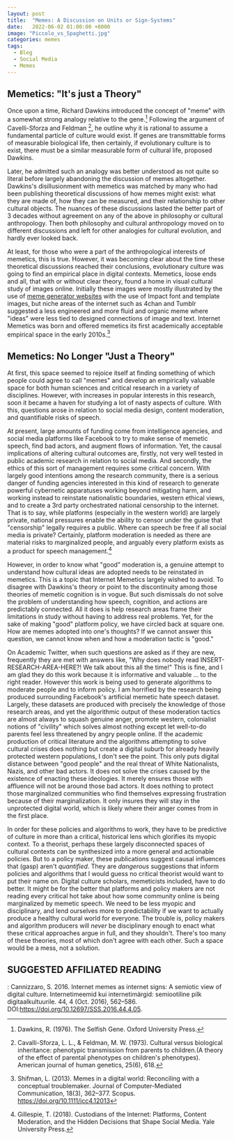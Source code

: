 ```yaml
---
layout: post
title:  "Memes: A Discussion on Units or Sign-Systems"
date:   2022-06-02 01:00:00 +0000
image: "Piccolo_vs_Spaghetti.jpg"
categories: memes
tags:
  - Blog
  - Social Media
  - Memes
---
```

## Memetics: "It's just a Theory"

Once upon a time, Richard Dawkins introduced the concept of "meme" with a somewhat strong analogy relative to the gene.[^1] Following the argument of Cavelli-Sforza and Feldman [^2], he outline why it is rational to assume a fundamental particle of culture would exist. If genes are transmittable forms of measurable biological life, then certainly, if evolutionary culture is to exist, there must be a similar measurable form of cultural life, proposed Dawkins.

Later, he admitted such an analogy was better understood as not quite so literal before largely abandoning the discussion of memes altogether. Dawkins's disillusionment with memetics was matched by many who had been publishing theoretical discussions of how memes might exist: what they are made of, how they can be measured, and their relationship to other cultural objects. The nuances of these discussions lasted the better part of 3 decades without agreement on any of the above in philosophy or cultural anthropology. Then both philosophy and cultural anthropology moved on to different discussions and left for other analogies for cultural evolution, and hardly ever looked back.

At least, for those who were a part of the anthropological interests of memetics, this is true. However, it was becoming clear about the time these theoretical discussions reached their conclusions, evolutionary culture was going to find an empirical place in digital contexts. Memetics, loose ends and all, that with or without clear theory, found a home in visual cultural study of images online. Initially these images were mostly illustrated by the use of [meme generator websites](https://imgflip.com/memegenerator) with the use of Impact font and template images, but niche areas of the internet such as 4chan and Tumblr suggested a less engineered and more fluid and organic meme where "ideas" were less tied to designed connections of image and text. Internet Memetics was born and offered memetics its first academically acceptable empirical space in the early 2010s.[^3]

## Memetics: No Longer "Just a Theory"

At first, this space seemed to rejoice itself at finding something of which people could agree to call "memes" and develop an empirically valuable space for both human sciences and critical research in a variety of disciplines. However, with increases in popular interests in this research, soon it became a haven for studying a lot of nasty aspects of culture. With this, questions arose in relation to social media design, content moderation, and quantifiable risks of speech.

At present, large amounts of funding come from intelligence agencies, and social media platforms like Facebook to try to make sense of memetic speech, find bad actors, and augment flows of information. Yet, the causal implications of altering cultural outcomes are, firstly, not very well tested in public academic research in relation to social media. And secondly, the ethics of this sort of management requires some critical concern. With largely good intentions among the research community, there is a serious danger of funding agencies interested in this kind of research to generate powerful cybernetic apparatuses working beyond mitigating harm, and working instead to reinstate nationalistic boundaries, western ethical views, and to create a 3rd party orchestrated national censorship to the internet. That is to say, while platforms (especially in the western world) are largely private, national pressures enable the ability to censor under the guise that "censorship" legally requires a public. Where can speech be free if all social media is private? Certainly, platform moderation is needed as there are material risks to marginalized people, and arguably every platform exists as a product for speech management.[^4]

However, in order to know what "good" moderation is, a genuine attempt to understand how cultural ideas are adopted needs to be reinstated in memetics. This is a topic that Internet Memetics largely wished to avoid. To disagree with Dawkins's theory or point to the discontinuity among those theories of memetic cognition is in vogue. But such dismissals do not solve the problem of understanding how speech, cognition, and actions are predictably connected. All it does is help research areas frame their limitations in study without having to address real problems. Yet, for the sake of making "good" platform policy, we have circled back at square one. How are memes adopted into one's thoughts? If we cannot answer this question, we cannot know when and how a moderation tactic is "good."

On Academic Twitter, when such questions are asked as if they are new, frequently they are met with answers like, "Why does nobody read INSERT-RESEARCH-AREA-HERE?! We talk about this all the time!" This is fine, and I am glad they do this work because it is informative and valuable ... to the right reader. However this work is being used to generate algorithms to moderate people and to inform policy. I am horrified by the research being produced surrounding Facebook's artificial memetic hate speech dataset. Largely, these datasets are produced with precisely the knowledge of those research areas, and yet the algorithmic output of these moderation tactics are almost always to squash genuine anger, promote western, colonialist notions of "civility" which solves almost nothing except let well-to-do parents feel less threatened by angry people online. If the academic production of critical literature and the algorithms attempting to solve cultural crises does nothing but create a digital suburb for already heavily protected western populations, I don't see the point. This only puts digital distance between "good people" and the real threat of White Nationalists, Nazis, and other bad actors. It does not solve the crises caused by the existence of enacting these ideologies. It merely ensures those with affluence will not be around those bad actors. It does nothing to protect those marginalized communities who find themselves expressing frustration because of their marginalization. It only insures they will stay in the unprotected digital world, which is likely where their anger comes from in the first place.

In order for these policies and algorithms to work, they have to be predictive of culture in more than a critical, historical lens which glorifies its myopic context. To a theorist, perhaps these largely disconnected spaces of cultural contexts can be synthesized into a more general and actionable policies. But to a policy maker, these publications suggest causal influences that (gasp) aren't *quantified*. They are *dangerous* suggestions that inform policies and algorithms that I would guess no critical theorist would want to put their name on. Digital culture scholars, memeticists included, have to do better. It might be for the better that platforms and policy makers are not reading every critical hot take about how some community online is being marginalized by memetic speech. We need to be less myopic and disciplinary, and lend ourselves more to predictability if we want to actually produce a healthy cultural world for everyone. The trouble is, policy makers and algorithm producers will *never* be disciplinary enough to enact what these critical approaches argue in full, and they shouldn't. There's too many of these theories, most of which don't agree with each other. Such a space would be a mess, not a solution.


## SUGGESTED AFFILIATED READING
[^1]: Dawkins, R. (1976). The Selfish Gene. Oxford University Press.

[^2]: Cavalli-Sforza, L. L., & Feldman, M. W. (1973). Cultural versus biological inheritance: phenotypic transmission from parents to children.(A theory of the effect of parental phenotypes on children's phenotypes). American journal of human genetics, 25(6), 618.

[^3]: Shifman, L. (2013). Memes in a digital world: Reconciling with a conceptual troublemaker. Journal of Computer-Mediated Communication, 18(3), 362–377. Scopus. https://doi.org/10.1111/jcc4.12013

[^4]: Gillespie, T. (2018). Custodians of the Internet: Platforms, Content Moderation, and the Hidden Decisions that Shape Social Media. Yale University Press.


:	Cannizzaro, S. 2016. Internet memes as internet signs: A semiotic view of digital culture. Internetimeemid kui internetimärgid: semiootiline pilk digitaalkultuurile. 44, 4 (Oct. 2016), 562–586. DOI:https://doi.org/10.12697/SSS.2016.44.4.05.
